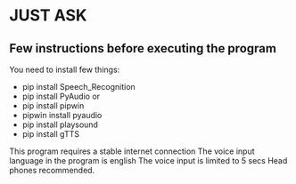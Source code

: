 # JUST ASK

## Few instructions before executing the program
You need to install few things:

* pip install Speech_Recognition
* pip install PyAudio or 
* pip install pipwin
* pipwin install pyaudio
* pip install playsound
* pip install gTTS

This program requires a stable internet connection 
The voice input language in the program is english 
The voice input is limited to 5 secs
Head phones recommended.

